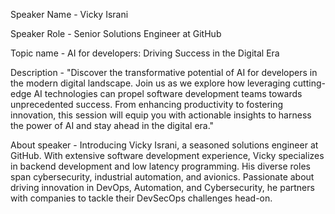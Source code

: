 
Speaker Name - Vicky Israni

Speaker Role - Senior Solutions Engineer at GitHub

Topic name - AI for developers: Driving Success in the Digital Era

Description - "Discover the transformative potential of AI for developers in the modern digital landscape. Join us as we explore how leveraging cutting-edge AI technologies can propel software development teams towards unprecedented success. From enhancing productivity to fostering innovation, this session will equip you with actionable insights to harness the power of AI and stay ahead in the digital era."

About speaker - Introducing Vicky Israni, a seasoned solutions engineer at GitHub. With extensive software development experience, Vicky specializes in backend development and low latency programming. His diverse roles span cybersecurity, industrial automation, and avionics. Passionate about driving innovation in DevOps, Automation, and Cybersecurity, he partners with companies to tackle their DevSecOps challenges head-on.

